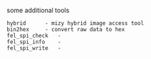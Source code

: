 some additional tools

    hybrid		- mizy hybrid image access tool
    bin2hex		- convert raw data to hex
    fel_spi_check	-
    fel_spi_info	-
    fel_spi_write	-
